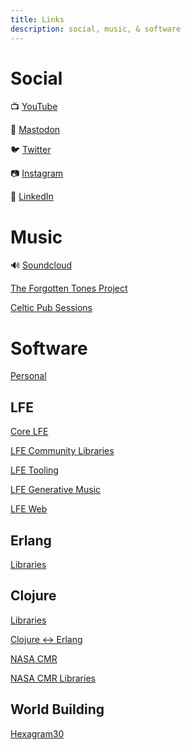 ```yaml
---
title: Links
description: social, music, & software
---
```


# Social

📺 [YouTube](youtube.com/@dmmcg)

🐘 [Mastodon](https://mastodon.social/web/@oubiwann)

🐦 [Twitter](https://twitter.com/oubiwann)

📷 [Instagram](https://www.instagram.com/oubiwann/)

🔗 [LinkedIn](https://www.linkedin.com/in/oubiwann/)

# Music

🔊 [Soundcloud](https://soundcloud.com/oubiwann/tracks)

[The Forgotten Tones Project](https://forgottenton.es/)

[Celtic Pub Sessions](https://sleepyeye-pub-sessions.github.io/links/)

# Software

[Personal](https://github.com/oubiwann)

## LFE

[Core LFE](https://github.com/lfe)

[LFE Community Libraries](https://github.com/lfex)

[LFE Tooling](https://github.com/lfe-rebar3)

[LFE Generative Music](https://github.com/ut-proj)

[LFE Web](https://github.com/lfe-mug)

## Erlang

[Libraries](https://github.com/erlsci)

## Clojure

[Libraries](https://github.com/clojusc)

[Clojure <-> Erlang](https://github.com/clojang)

[NASA CMR](https://github.com/nasa/Common-Metadata-Repository)

[NASA CMR Libraries](https://github.com/cmr-exchange)

## World Building

[Hexagram30](https://github.com/hexagram30)
